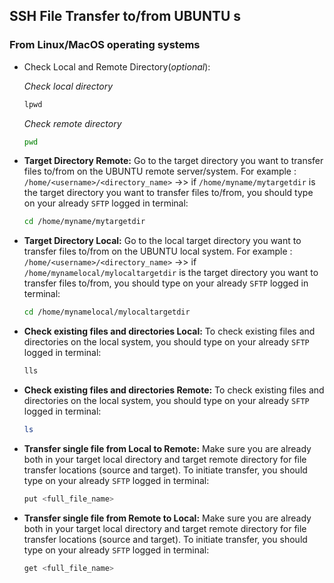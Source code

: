 ## SSH File Transfer to/from UBUNTU s

### From Linux/MacOS operating systems

- Check Local and Remote Directory(*optional*):

    *Check local directory*
    ```bash
    lpwd
    ```
    *Check remote directory*
    ```bash
    pwd
    ```

- **Target Directory Remote:** Go to the target directory you want to transfer files to/from on the UBUNTU remote server/system. For example : `/home/<username>/<directory_name>` ->> if `/home/myname/mytargetdir` is the target directory you want to transfer files to/from, you should type on your already `SFTP` logged in terminal:

    ```bash
    cd /home/myname/mytargetdir
    ```

- **Target Directory Local:** Go to the local target directory you want to transfer files to/from on the UBUNTU local system. For example : `/home/<username>/<directory_name>` ->> if `/home/mynamelocal/mylocaltargetdir` is the target directory you want to transfer files to/from, you should type on your already `SFTP` logged in terminal:

    ```bash
    cd /home/mynamelocal/mylocaltargetdir
    ```

- **Check existing files and directories Local:** To check existing files and directories on the local system, you should type on your already `SFTP` logged in terminal:


    ```bash
    lls
    ```

- **Check existing files and directories Remote:** To check existing files and directories on the local system, you should type on your already `SFTP` logged in terminal:


    ```bash
    ls
    ```

- **Transfer single file from Local to Remote:** Make sure you are already both in your target local directory and target remote directory for file transfer locations (source and target). To initiate transfer, you should type on your already `SFTP` logged in terminal:


    ```bash
    put <full_file_name>
    ```

- **Transfer single file from Remote to Local:** Make sure you are already both in your target local directory and target remote directory for file transfer locations (source and target). To initiate transfer, you should type on your already `SFTP` logged in terminal:


    ```bash
    get <full_file_name>
    ```